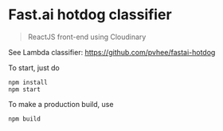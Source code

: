 # Fast.ai hotdog classifier
> ReactJS front-end using Cloudinary

See Lambda classifier: https://github.com/pvhee/fastai-hotdog 

To start, just do

	npm install
	npm start

To make a production build, use

	npm build
